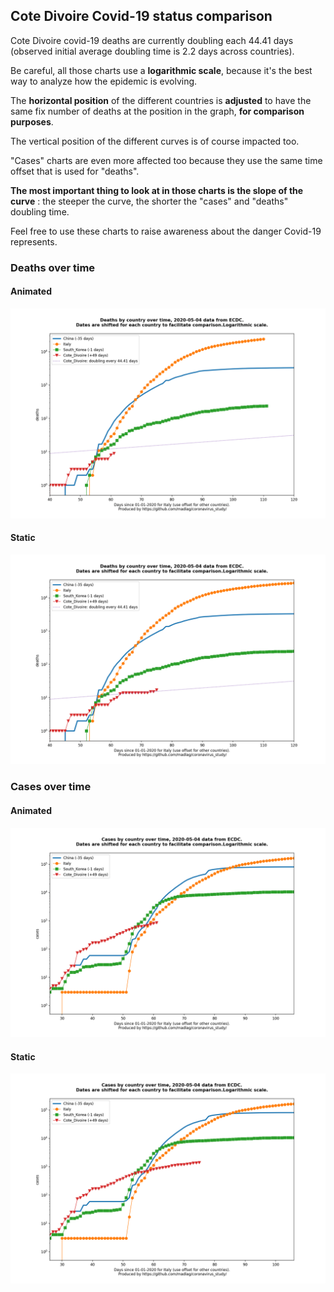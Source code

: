 ## Cote Divoire Covid-19 status comparison 

Cote Divoire covid-19 deaths are currently doubling each 44.41 days (observed initial average doubling time is 2.2 days across countries).



Be careful, all those charts use a **logarithmic scale**, because it's the best way to analyze how the epidemic is evolving.
 
The **horizontal position** of the different countries is **adjusted** to have the same fix number of deaths at the position in the graph, **for comparison purposes**.

The vertical position of the different curves is of course impacted too.

"Cases" charts are even more affected too because they use the same time offset that is used for "deaths".

**The most important thing to look at in those charts is the slope of the curve** : the steeper the curve, the shorter the "cases" and "deaths" doubling time.

Feel free to use these charts to raise awareness about the danger Covid-19 represents. 


 
### Deaths over time
 
#### Animated
![Cote Divoire covid-19 deaths animated chart](https://raw.githubusercontent.com/madlag/coronavirus_study/master/notebooks/graphs/2020-05-04/countries/Cote_Divoire/2020-05-04_Cote_Divoire_deaths.gif "Cote Divoire covid-19 deaths animated chart")   
 
#### Static
![Cote Divoire covid-19 deaths static chart](https://raw.githubusercontent.com/madlag/coronavirus_study/master/notebooks/graphs/2020-05-04/countries/Cote_Divoire/2020-05-04_Cote_Divoire_deaths.png "Cote Divoire covid-19 deaths static chart")   

 
### Cases over time
 
#### Animated
![Cote Divoire covid-19 cases animated chart](https://raw.githubusercontent.com/madlag/coronavirus_study/master/notebooks/graphs/2020-05-04/countries/Cote_Divoire/2020-05-04_Cote_Divoire_cases.gif "Cote Divoire covid-19 cases animated chart")   
 
#### Static
![Cote Divoire covid-19 cases static chart](https://raw.githubusercontent.com/madlag/coronavirus_study/master/notebooks/graphs/2020-05-04/countries/Cote_Divoire/2020-05-04_Cote_Divoire_cases.png "Cote Divoire covid-19 cases static chart")   

